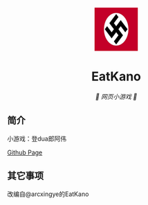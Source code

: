 <p align="center">
  <a href="https://xingye.me/game/eatkano"><img src="https://github.com/arcxingye/EatKano/blob/main/static/image/ClickBefore.png?raw=true" width="100" height="100" alt="EatKano"></a>
</p>
<div align="center">

# EatKano

_🦌 网页小游戏 🥛_

</div>


## 简介

小游戏：登dua郎阿伟

[Github Page](https://github.com/JieGeLovesDengDuaLang/EatKano)


## 其它事项

改编自@arcxingye的EatKano
